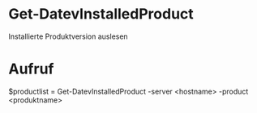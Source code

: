 # Get-DatevInstalledProduct
Installierte Produktversion auslesen
  
  
# Aufruf  
$productlist = Get-DatevInstalledProduct -server &lt;hostname&gt; -product &lt;produktname&gt;  
  
